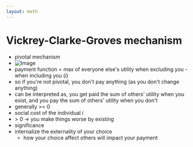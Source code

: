 ```yaml
---
layout: meth
---
```


# Vickrey-Clarke-Groves mechanism
- pivotal mechanism
- ![Image](https://i.imgur.com/U9dsU4N.png)
- payment function = max of everyone else's utility when excluding you - when including you ($i$)
- so if you're not pivotal, you don't pay anything (as you don't change anything)
- can be interpreted as, you get paid the sum of others' utility when you exist, and you pay the sum of others' utility when you don't
- generally >= 0
- social cost of the individual $i$
- \> 0 → you make things worse by existing
- significance
- internalize the externality of your choice
  - how your choice affect others will impact your payment